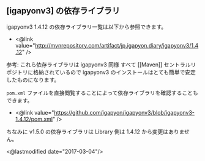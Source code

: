 ## [igapyonv3] の依存ライブラリ

igapyonv3 1.4.12 の依存ライブラリ一覧は以下から参照できます。

* <@link value="http://mvnrepository.com/artifact/jp.igapyon.diary/igapyonv3/1.4.12" />

参考: これら依存ライブラリは igapyonv3 同様 すべて [[Maven]] セントラルリポジトリに格納されているので igapyonv3 のインストールはとても簡単で安定したものになります。

`pom.xml` ファイルを直接閲覧することによって依存ライブラリを確認することもできます。

* <@link value="https://github.com/igapyon/igapyonv3/blob/igapyonv3-1.4.12/pom.xml" />

ちなみに v1.5.0 の依存ライブラリは Library 側は 1.4.12 から変更はありません。

<@lastmodified date="2017-03-04"/>
